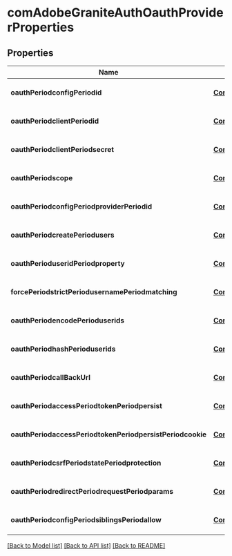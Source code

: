# comAdobeGraniteAuthOauthProviderProperties

## Properties
Name | Type | Description | Notes
------------ | ------------- | ------------- | -------------
**oauthPeriodconfigPeriodid** | [**ConfigNodePropertyString**](ConfigNodePropertyString.md) |  | [optional] [default to null]
**oauthPeriodclientPeriodid** | [**ConfigNodePropertyString**](ConfigNodePropertyString.md) |  | [optional] [default to null]
**oauthPeriodclientPeriodsecret** | [**ConfigNodePropertyString**](ConfigNodePropertyString.md) |  | [optional] [default to null]
**oauthPeriodscope** | [**ConfigNodePropertyArray**](ConfigNodePropertyArray.md) |  | [optional] [default to null]
**oauthPeriodconfigPeriodproviderPeriodid** | [**ConfigNodePropertyString**](ConfigNodePropertyString.md) |  | [optional] [default to null]
**oauthPeriodcreatePeriodusers** | [**ConfigNodePropertyBoolean**](ConfigNodePropertyBoolean.md) |  | [optional] [default to null]
**oauthPerioduseridPeriodproperty** | [**ConfigNodePropertyString**](ConfigNodePropertyString.md) |  | [optional] [default to null]
**forcePeriodstrictPeriodusernamePeriodmatching** | [**ConfigNodePropertyBoolean**](ConfigNodePropertyBoolean.md) |  | [optional] [default to null]
**oauthPeriodencodePerioduserids** | [**ConfigNodePropertyBoolean**](ConfigNodePropertyBoolean.md) |  | [optional] [default to null]
**oauthPeriodhashPerioduserids** | [**ConfigNodePropertyBoolean**](ConfigNodePropertyBoolean.md) |  | [optional] [default to null]
**oauthPeriodcallBackUrl** | [**ConfigNodePropertyString**](ConfigNodePropertyString.md) |  | [optional] [default to null]
**oauthPeriodaccessPeriodtokenPeriodpersist** | [**ConfigNodePropertyBoolean**](ConfigNodePropertyBoolean.md) |  | [optional] [default to null]
**oauthPeriodaccessPeriodtokenPeriodpersistPeriodcookie** | [**ConfigNodePropertyBoolean**](ConfigNodePropertyBoolean.md) |  | [optional] [default to null]
**oauthPeriodcsrfPeriodstatePeriodprotection** | [**ConfigNodePropertyBoolean**](ConfigNodePropertyBoolean.md) |  | [optional] [default to null]
**oauthPeriodredirectPeriodrequestPeriodparams** | [**ConfigNodePropertyBoolean**](ConfigNodePropertyBoolean.md) |  | [optional] [default to null]
**oauthPeriodconfigPeriodsiblingsPeriodallow** | [**ConfigNodePropertyBoolean**](ConfigNodePropertyBoolean.md) |  | [optional] [default to null]

[[Back to Model list]](../README.md#documentation-for-models) [[Back to API list]](../README.md#documentation-for-api-endpoints) [[Back to README]](../README.md)


